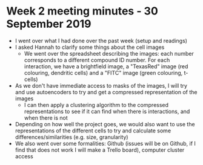 # Week 2 meeting minutes - 30 September 2019

* I went over what I had done over the past week (setup and readings)
* I asked Hannah to clarify some things about the cell images
    * We went over the spreadsheet describing the images: each number corresponds to a different compound ID number. For each interaction, we have a brightfield image, a "TexasRed" image (red colouring, dendritic cells) and a "FITC" image (green colouring, t-cells)
* As we don't have immediate access to masks of the images, I will try and use autoencoders to try and get a compressed representation of the images
    * I can then apply a clustering algorithm to the compressed representations to see if it can find when there is interactions, and when there is not
* Depending on how well the project goes, we would also want to use the representations of the different cells to try and calculate some differences/similarities (e.g. size, granularity)
* We also went over some formalities: Github (issues will be on Github, if I find that does not work I will make a Trello board), computer cluster access
